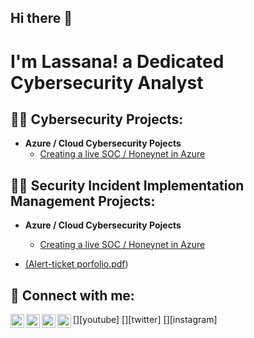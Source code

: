 ## Hi there 👋

<h1>I'm Lassana! a Dedicated Cybersecurity Analyst</h1>

<h2>👨‍💻 Cybersecurity Projects:</h2>

- <b>Azure / Cloud Cybersecurity Pojects</b>
  - [Creating a live SOC / Honeynet in Azure](https://github.com/LassanaB/Azure-SOC)
    
<h2>👨‍💻 Security Incident Implementation Management Projects:</h2>

- <b>Azure / Cloud Cybersecurity Pojects</b>
  - [Creating a live SOC / Honeynet in Azure]( https://github.com/LassanaB/Security-Incident-Implementation-Management-Projects)
  
 - [(Alert-ticket porfolio.pdf](https://github.com/LassanaB/Security-Incident-Implementation-Management-Projects-/blob/main/Alert-ticket%20porfolio.pdf))


<h2> 🤳 Connect with me:</h2>

[<img align="left" alt="JoshMadakor | YouTube" width="22px" src="https://cdn.jsdelivr.net/npm/simple-icons@v3/icons/youtube.svg" />][youtube]
[<img align="left" alt="JoshMadakor | Twitter" width="22px" src="https://cdn.jsdelivr.net/npm/simple-icons@v3/icons/twitter.svg" />][twitter]
[<img align="left" alt="JoshMadakor | LinkedIn" width="22px" src="https://cdn.jsdelivr.net/npm/simple-icons@v3/icons/linkedin.svg" />][linkedin]
[<img align="left" alt="JoshMadakor | Instagram" width="22px" src="https://cdn.jsdelivr.net/npm/simple-icons@v3/icons/instagram.svg" />][instagram]


[linkedin]: https://linkedin.com/in/lassana-bakayoko
